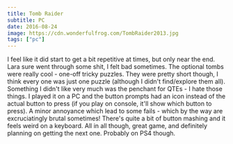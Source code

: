 ```yaml
---
title: Tomb Raider
subtitle: PC
date: 2016-08-24
image: https://cdn.wonderfulfrog.com/TombRaider2013.jpg
tags: ["pc"]
---
```


I feel like it did start to get a bit repetitive at times, but only near the end. Lara sure went through some shit, I felt bad sometimes. The optional tombs were really cool - one-off tricky puzzles. They were pretty short though, I think every one was just one puzzle (although I didn't find/explore them all). Something I didn't like very much was the penchant for QTEs - I hate those things. I played it on a PC and the button prompts had an icon instead of the actual button to press (if you play on console, it'll show which button to press). A minor annoyance which lead to some fails - which by the way are excruciatingly brutal sometimes! There's quite a bit of button mashing and it feels weird on a keyboard. All in all though, great game, and definitely planning on getting the next one. Probably on PS4 though.
